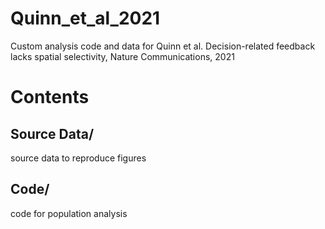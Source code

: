 # Quinn_et_al_2021
Custom analysis code and data for Quinn et al. Decision-related feedback lacks spatial selectivity, Nature Communications, 2021

# Contents
## Source Data/
source data to reproduce figures

## Code/ 
code for population analysis
